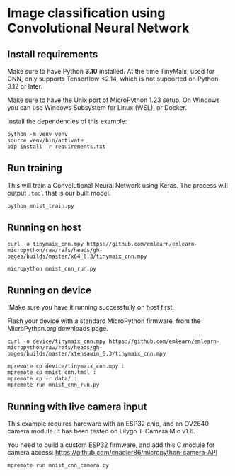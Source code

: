 
# Image classification using Convolutional Neural Network


## Install requirements

Make sure to have Python **3.10** installed.
At the time TinyMaix, used for CNN, only supports Tensorflow <2.14,
which is not supported on Python 3.12 or later.

Make sure to have the Unix port of MicroPython 1.23 setup.
On Windows you can use Windows Subsystem for Linux (WSL), or Docker.

Install the dependencies of this example:
```console
python -m venv venv
source venv/bin/activate
pip install -r requirements.txt
```

## Run training

This will train a Convolutional Neural Network using Keras.
The process will output `.tmdl` that is our built model.

```console
python mnist_train.py
```

## Running on host

```console
curl -o tinymaix_cnn.mpy https://github.com/emlearn/emlearn-micropython/raw/refs/heads/gh-pages/builds/master/x64_6.3/tinymaix_cnn.mpy

micropython mnist_cnn_run.py
```

## Running on device

!Make sure you have it running successfully on host first.

Flash your device with a standard MicroPython firmware,
from the MicroPython.org downloads page.

```console
curl -o device/tinymaix_cnn.mpy https://github.com/emlearn/emlearn-micropython/raw/refs/heads/gh-pages/builds/master/xtensawin_6.3/tinymaix_cnn.mpy
```

```console
mpremote cp device/tinymaix_cnn.mpy :
mpremote cp mnist_cnn.tmdl :
mpremote cp -r data/ :
mpremote run mnist_cnn_run.py
```

## Running with live camera input

This example requires hardware with an ESP32 chip, and an OV2640 camera module.
It has been tested on Lilygo T-Camera Mic v1.6. 

You need to build a custom ESP32 firmware,
and add this C module for camera access:
https://github.com/cnadler86/micropython-camera-API

```
mpremote run mnist_cnn_camera.py
```

